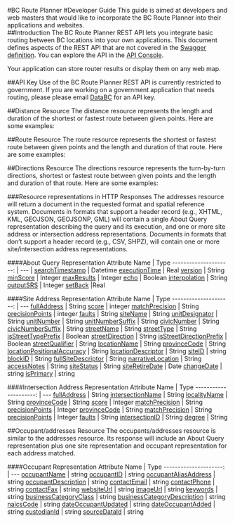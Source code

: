 #BC Route Planner
#Developer Guide
This guide is aimed at developers and web masters that would like to incorporate the BC Route Planner into their applications and websites.
<br>
##Introduction
The BC Route Planner REST API lets you integrate basic routing between BC locations into your own applications. This document defines aspects of the REST API that are not covered in the [Swagger definition](https://raw.githubusercontent.com/bcgov/DBC-APIM/master/api-specs/router/router.json). You can explore the API in the [API Console](http://apps.gov.bc.ca/pub/api-explorer/?url=https://raw.githubusercontent.com/bcgov/DBC-APIM/master/api-specs/router/router.json). 
<br>

Your application can store router results or display them on any web map.

##API Key
Use of the BC Route Planner REST API is currently restricted to government. If you are working on a government application that needs routing, please please email [DataBC](mailto:datacat@gov.bc.ca) for an API key.


##Distance Resource
The distance resource represents the length and duration of the shortest or fastest route between given points. Here are some examples:

##Route Resource
The route resource represents the shortest or fastest route between given points and the length and duration of that route. Here are some examples:

##Directions Resource
The directions resource represents the turn-by-turn directions, shortest or fastest route between given points and the length and duration of that route. Here are some examples:



###Resource representations in HTTP Responses
The addresses resource will return a document in the requested format and spatial reference system.  Documents in formats that support a header record (e.g., XHTML, KML, GEOJSON, GEOJSONP, GML) will contain a single About Query representation describing the query and its execution, and one or more site address or intersection address representations. Documents in formats that don’t support a header record (e.g., CSV, SHPZ), will contain one or more site/intersection address representations.

####About Query Representation
Attribute Name |	Type
---------------------: | --- |
[searchTimestamp](https://github.com/bcgov/DBC-APIM/blob/master/api-specs/geocoder/glossary.md#searchTimestamp) | Datetime
[executionTime](https://github.com/bcgov/DBC-APIM/blob/master/api-specs/geocoder/glossary.md#executionTime) | Real
[version](https://github.com/bcgov/DBC-APIM/blob/master/api-specs/geocoder/glossary.md#version) | String 
[minScore](https://github.com/bcgov/DBC-APIM/blob/master/api-specs/geocoder/glossary.md#minScore)  | Integer 
[maxResults](https://github.com/bcgov/DBC-APIM/blob/master/api-specs/geocoder/glossary.md#maxResults) | Integer 
[echo](https://github.com/bcgov/DBC-APIM/blob/master/api-specs/geocoder/glossary.md#echo)  | Boolean
[interpolation](https://github.com/bcgov/DBC-APIM/blob/master/api-specs/geocoder/glossary.md#interpolation)  |	String 
[outputSRS](https://github.com/bcgov/DBC-APIM/blob/master/api-specs/geocoder/glossary.md#outputSRS) | Integer
[setBack](https://github.com/bcgov/DBC-APIM/blob/master/api-specs/geocoder/glossary.md#setBack) |Real 
 
####Site Address Representation
Attribute Name |	Type
---------------------: | ---
[fullAddress](https://github.com/bcgov/DBC-APIM/blob/master/api-specs/geocoder/glossary.md#fullAddress) |	String
[score](https://github.com/bcgov/DBC-APIM/blob/master/api-specs/geocoder/glossary.md#score) |	integer
[matchPrecision](https://github.com/bcgov/DBC-APIM/blob/master/api-specs/geocoder/glossary.md#matchPrecision) |	String
[precisionPoints](https://github.com/bcgov/DBC-APIM/blob/master/api-specs/geocoder/glossary.md#matchPrecision) | integer
[faults](https://github.com/bcgov/DBC-APIM/blob/master/api-specs/geocoder/glossary.md#faults) | String
[siteName](https://github.com/bcgov/DBC-APIM/blob/master/api-specs/geocoder/glossary.md#siteName) | String
[unitDesignator](https://github.com/bcgov/DBC-APIM/blob/master/api-specs/geocoder/glossary.md#unitDesignator) | String
[unitNumber](https://github.com/bcgov/DBC-APIM/blob/master/api-specs/geocoder/glossary.md#unitNumber) | String
[unitNumberSuffix](https://github.com/bcgov/DBC-APIM/blob/master/api-specs/geocoder/glossary.md#unitNumberSuffix) | String
[civicNumber](https://github.com/bcgov/DBC-APIM/blob/master/api-specs/geocoder/glossary.md#civicNumber) | String
[civicNumberSuffix](https://github.com/bcgov/DBC-APIM/blob/master/api-specs/geocoder/glossary.md#civicNumberSuffix) | String
[streetName](https://github.com/bcgov/DBC-APIM/blob/master/api-specs/geocoder/glossary.md#streetName) | String
[streetType](https://github.com/bcgov/DBC-APIM/blob/master/api-specs/geocoder/glossary.md#streetType) | String
[isStreetTypePrefix](https://github.com/bcgov/DBC-APIM/blob/master/api-specs/geocoder/glossary.md#isStreetTypePrefix) | Boolean
[streetDirection](https://github.com/bcgov/DBC-APIM/blob/master/api-specs/geocoder/glossary.md#streetDirection) | String
[isStreetDirectionPrefix](https://github.com/bcgov/DBC-APIM/blob/master/api-specs/geocoder/glossary.md#isStreetDirectionPrefix) | Boolean
[streetQualifier](https://github.com/bcgov/DBC-APIM/blob/master/api-specs/geocoder/glossary.md#streetQualifier) | String
[locationName](https://github.com/bcgov/DBC-APIM/blob/master/api-specs/geocoder/glossary.md#locationName) | String
[provinceCode](https://github.com/bcgov/DBC-APIM/blob/master/api-specs/geocoder/glossary.md#provinceCode) |	String
[locationPositionalAccuracy](https://github.com/bcgov/DBC-APIM/blob/master/api-specs/geocoder/glossary.md#locationPositionalAccuracy) |	String
[locationDescriptor](https://github.com/bcgov/DBC-APIM/blob/master/api-specs/geocoder/glossary.md#locationDescriptor) |	String
[siteID](https://github.com/bcgov/DBC-APIM/blob/master/api-specs/geocoder/glossary.md#siteID) |	string
[blockID](https://github.com/bcgov/DBC-APIM/blob/master/api-specs/geocoder/glossary.md#blockID) |	String
[fullSiteDescriptor](https://github.com/bcgov/DBC-APIM/blob/master/api-specs/geocoder/glossary.md#fullSiteDescriptor) |	String
[narrativeLocation](https://github.com/bcgov/DBC-APIM/blob/master/api-specs/geocoder/glossary.md#narrativeLocation) |	String
[accessNotes](https://github.com/bcgov/DBC-APIM/blob/master/api-specs/geocoder/glossary.md#accessNotes) |	String
[siteStatus](https://github.com/bcgov/DBC-APIM/blob/master/api-specs/geocoder/glossary.md#siteStatus) |	String
[siteRetireDate](https://github.com/bcgov/DBC-APIM/blob/master/api-specs/geocoder/glossary.md#siteRetireDate) |	Date
[changeDate](https://github.com/bcgov/DBC-APIM/blob/master/api-specs/geocoder/glossary.md#changeDate) |	string
[isPrimary](https://github.com/bcgov/DBC-APIM/blob/master/api-specs/geocoder/glossary.md#isPrimary) |	string

####Intersection Address Representation
Attribute Name |	Type
---------------------: | ---
[fullAddress](https://github.com/bcgov/DBC-APIM/blob/master/api-specs/geocoder/glossary.md#fullAddress) |	String
[intersectionName](https://github.com/bcgov/DBC-APIM/blob/master/api-specs/geocoder/glossary.md#intersectionName) |	String
[localityName](https://github.com/bcgov/DBC-APIM/blob/master/api-specs/geocoder/glossary.md#localityName) |	String
[provinceCode](https://github.com/bcgov/DBC-APIM/blob/master/api-specs/geocoder/glossary.md#provinceCode]) |	String
[score](https://github.com/bcgov/DBC-APIM/blob/master/api-specs/geocoder/glossary.md#score) |	Integer
[matchPrecision](https://github.com/bcgov/DBC-APIM/blob/master/api-specs/geocoder/glossary.md#matchPrecision) |	String
[precisionPoints](https://github.com/bcgov/DBC-APIM/blob/master/api-specs/geocoder/glossary.md#precisionPoints) |	Integer
[provinceCode](https://github.com/bcgov/DBC-APIM/blob/master/api-specs/geocoder/glossary.md#provinceCode) |	String
[matchPrecision](https://github.com/bcgov/DBC-APIM/blob/master/api-specs/geocoder/glossary.md#matchPrecision) |	String
[precisionPoints](https://github.com/bcgov/DBC-APIM/blob/master/api-specs/geocoder/glossary.md#precisionPoints) |	Integer
[faults](https://github.com/bcgov/DBC-APIM/blob/master/api-specs/geocoder/glossary.md#faults) |	String
[intersectionID](https://github.com/bcgov/DBC-APIM/blob/master/api-specs/geocoder/glossary.md#intersectionID) |	String
[degree](https://github.com/bcgov/DBC-APIM/blob/master/api-specs/geocoder/glossary.md#degree) |	String



##Occupant/addresses Resource
The occupants/addresses resource is similar to the addresses resource. Its response will include an About Query representation plus one site representation and occupant representation for each address matched.

####Occupant Representation
Attribute Name |	Type
---------------------: | ---
[occupantName](https://github.com/bcgov/DBC-APIM/blob/master/api-specs/geocoder/glossary.md#occupantName) |	string
[occupantID](https://github.com/bcgov/DBC-APIM/blob/master/api-specs/geocoder/glossary.md#occupantID) |	string
[occupantAliasAddress](https://github.com/bcgov/DBC-APIM/blob/master/api-specs/geocoder/glossary.md#occupantAliasAddress) |	string
[occupantDescription](https://github.com/bcgov/DBC-APIM/blob/master/api-specs/geocoder/glossary.md#occupantDescription) |	string
[contactEmail](https://github.com/bcgov/DBC-APIM/blob/master/api-specs/geocoder/glossary.md#contactEmail) |	string
[contactPhone](https://github.com/bcgov/DBC-APIM/blob/master/api-specs/geocoder/glossary.md#contactPhone) |	string
[contactFax](https://github.com/bcgov/DBC-APIM/blob/master/api-specs/geocoder/glossary.md#contactFax) |	string
[websiteUrl](https://github.com/bcgov/DBC-APIM/blob/master/api-specs/geocoder/glossary.md#websiteUrl) |	string
[imageUrl](https://github.com/bcgov/DBC-APIM/blob/master/api-specs/geocoder/glossary.md#imageUrl) |	string
[keywords](https://github.com/bcgov/DBC-APIM/blob/master/api-specs/geocoder/glossary.md#keywords) |	string
[businessCategoryClass](https://github.com/bcgov/DBC-APIM/blob/master/api-specs/geocoder/glossary.md#businessCategoryClass) |	string
[businessCategoryDescription](https://github.com/bcgov/DBC-APIM/blob/master/api-specs/geocoder/glossary.md#businessCategoryDescription) |	string
[naicsCode](https://github.com/bcgov/DBC-APIM/blob/master/api-specs/geocoder/glossary.md#naicsCode) |	string
[dateOccupantUpdated](https://github.com/bcgov/DBC-APIM/blob/master/api-specs/geocoder/glossary.md#dateOccupantUpdated) |	string
[dateOccupantAdded](https://github.com/bcgov/DBC-APIM/blob/master/api-specs/geocoder/glossary.md#dateOccupantAdded) |	string
[custodianId](https://github.com/bcgov/DBC-APIM/blob/master/api-specs/geocoder/glossary.md#custodianId) |	string
[sourceDataId](https://github.com/bcgov/DBC-APIM/blob/master/api-specs/geocoder/glossary.md#sourceDataId) |	string

